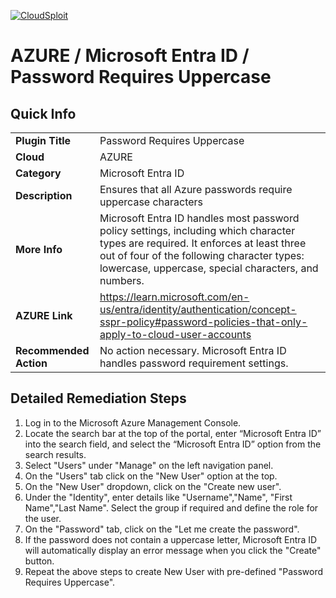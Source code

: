 [![CloudSploit](https://cloudsploit.com/img/logo-new-big-text-100.png "CloudSploit")](https://cloudsploit.com)

# AZURE / Microsoft Entra ID / Password Requires Uppercase

## Quick Info

| | |
|-|-|
| **Plugin Title** | Password Requires Uppercase |
| **Cloud** | AZURE |
| **Category** | Microsoft Entra ID |
| **Description** | Ensures that all Azure passwords require uppercase characters |
| **More Info** | Microsoft Entra ID handles most password policy settings, including which character types are required. It enforces at least three out of four of the following character types: lowercase, uppercase, special characters, and numbers. |
| **AZURE Link** | https://learn.microsoft.com/en-us/entra/identity/authentication/concept-sspr-policy#password-policies-that-only-apply-to-cloud-user-accounts |
| **Recommended Action** | No action necessary. Microsoft Entra ID handles password requirement settings. |

## Detailed Remediation Steps

1. Log in to the Microsoft Azure Management Console.
2. Locate the search bar at the top of the portal, enter “Microsoft Entra ID” into the search field, and select the “Microsoft Entra ID” option from the search results.
3. Select "Users" under "Manage" on the left navigation panel.
4. On the "Users" tab click on the "New User" option at the top.
5. On the "New User" dropdown, click on the "Create new user".
6. Under the "Identity", enter details like "Username","Name", "First Name","Last Name". Select the group if required and define the role for the user.
7. On the "Password" tab, click on the "Let me create the password". 
8. If the password does not contain a uppercase letter, Microsoft Entra ID will automatically display an error message when you click the "Create" button.
9. Repeat the above steps to create New User with pre-defined "Password Requires Uppercase".